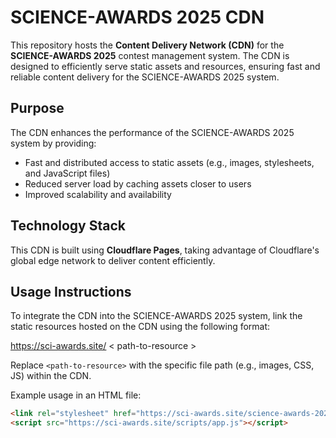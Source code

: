 
# SCIENCE-AWARDS 2025 CDN

This repository hosts the **Content Delivery Network (CDN)** for the **SCIENCE-AWARDS 2025** contest management system. The CDN is designed to efficiently serve static assets and resources, ensuring fast and reliable content delivery for the SCIENCE-AWARDS 2025 system.

## Purpose

The CDN enhances the performance of the SCIENCE-AWARDS 2025 system by providing:
- Fast and distributed access to static assets (e.g., images, stylesheets, and JavaScript files)
- Reduced server load by caching assets closer to users
- Improved scalability and availability

## Technology Stack

This CDN is built using **Cloudflare Pages**, taking advantage of Cloudflare's global edge network to deliver content efficiently.

## Usage Instructions

To integrate the CDN into the SCIENCE-AWARDS 2025 system, link the static resources hosted on the CDN using the following format:

https://sci-awards.site/ < path-to-resource >


 Replace `<path-to-resource>` with the specific file path (e.g., images, CSS, JS) within the CDN.

Example usage in an HTML file:
```html
<link rel="stylesheet" href="https://sci-awards.site/science-awards-2025/styles/main.css">
<script src="https://sci-awards.site/scripts/app.js"></script>
```
